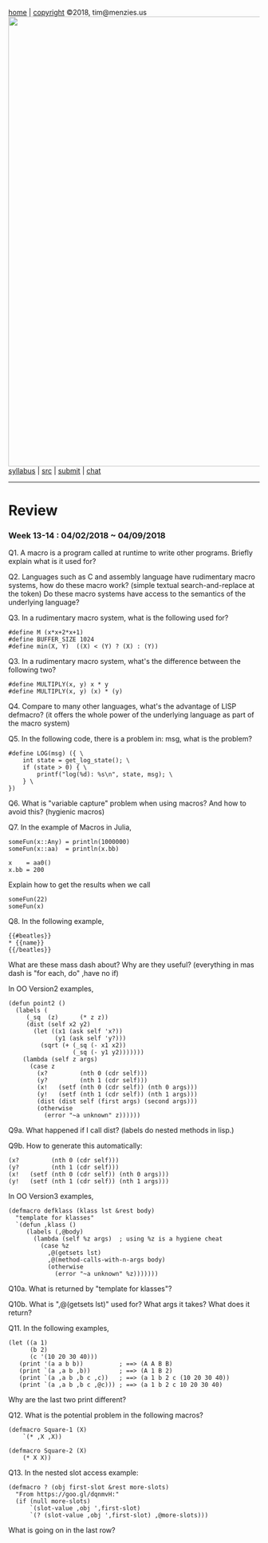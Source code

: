 [home](http://tiny.cc/plm18) |
[copyright](https://github.com/txt/plm18/blob/master/LICENSE.md) &copy;2018, tim&commat;menzies.us
<br>
[<img width=900 src="https://raw.githubusercontent.com/txt/plm18/master/img/banner.png">](http://tiny.cc/plm18)<br>
[syllabus](https://github.com/txt/plm18/blob/master/doc/syllabus.md) |
[src](https://github.com/txt/plm18/tree/master/src) |
[submit](http://tiny.cc/plm18give) |
[chat](https://plm18.slack.com/)


______



# Review

### Week 13-14 : 04/02/2018 ~ 04/09/2018

Q1. A macro is a program called at runtime to write other programs. Briefly explain what is it used for?

Q2. Languages such as C and assembly language have rudimentary macro systems, how do these macro work? (simple textual search-and-replace at the token) Do these macro systems have access to the semantics of the underlying language?

Q3. In a rudimentary macro system, what is the following used for?

	#define M (x*x+2*x+1)
	#define BUFFER_SIZE 1024
	#define min(X, Y)  ((X) < (Y) ? (X) : (Y))

Q3. In a rudimentary macro system, what's the difference between the following two?

	#define MULTIPLY(x, y) x * y
	#define MULTIPLY(x, y) (x) * (y)


Q4. Compare to many other languages, what's the advantage of LISP defmacro? (it offers the whole power of the underlying language as part of the macro system)

Q5. In the following code, there is a problem in: msg, what is the problem?

	#define LOG(msg) ({ \
		int state = get_log_state(); \
		if (state > 0) { \
			printf("log(%d): %s\n", state, msg); \
		} \
	})


Q6. What is "variable capture" problem when using macros? And how to avoid this? (hygienic macros)	

Q7. In the example of Macros in Julia, 

	someFun(x::Any) = println(1000000)
	someFun(x::aa)  = println(x.bb)
	
	x    = aa0()
	x.bb = 200

Explain how to get the results when we call

	someFun(22)
	someFun(x)
	
Q8. In the following example,

	{{#beatles}}
	* {{name}}
	{{/beatles}}

What are these mass dash about? Why are they useful?  (everything in mas dash is "for each, do" ,have no if)

In OO Version2 examples,

	(defun point2 ()
	  (labels (
		 (_sq  (z)      (* z z))
		 (dist (self x2 y2)
		   (let ((x1 (ask self 'x?))
				 (y1 (ask self 'y?)))
			 (sqrt (+ (_sq (- x1 x2)) 
					  (_sq (- y1 y2)))))))
		(lambda (self z args)
		  (case z
			(x?         (nth 0 (cdr self)))
			(y?         (nth 1 (cdr self)))
			(x!   (setf (nth 0 (cdr self)) (nth 0 args)))
			(y!   (setf (nth 1 (cdr self)) (nth 1 args)))
			(dist (dist self (first args) (second args)))
			(otherwise 
			  (error "~a unknown" z))))))

Q9a. What happened if I call dist? (labels do nested methods in lisp.)

Q9b. How to generate this automatically:

	(x?         (nth 0 (cdr self)))
    (y?         (nth 1 (cdr self)))
    (x!   (setf (nth 0 (cdr self)) (nth 0 args)))
    (y!   (setf (nth 1 (cdr self)) (nth 1 args)))
	
In OO Version3 examples,

	(defmacro defklass (klass lst &rest body)
	  "template for klasses"
	  `(defun ,klass ()
		 (labels (,@body)
		   (lambda (self %z args)  ; using %z is a hygiene cheat
			 (case %z
			   ,@(getsets lst)
			   ,@(method-calls-with-n-args body)
			   (otherwise 
				 (error "~a unknown" %z)))))))

Q10a. What is returned by "template for klasses"?

Q10b. What is ",@(getsets lst)" used for? What args it takes? What does it return?

Q11. In the following examples,

	(let ((a 1)
		  (b 2)
		  (c '(10 20 30 40)))
	   (print '(a a b b))          ; ==> (A A B B)
	   (print `(a ,a b ,b))        ; ==> (A 1 B 2)
	   (print `(a ,a b ,b c ,c))   ; ==> (a 1 b 2 c (10 20 30 40))
	   (print `(a ,a b ,b c ,@c))) ; ==> (a 1 b 2 c 10 20 30 40)

Why are the last two print different?

Q12. What is the potential problem in the following macros?

	(defmacro Square-1 (X)
		`(* ,X ,X))
		
	(defmacro Square-2 (X)
		(* X X))
		
Q13. In the nested slot access example:

	(defmacro ? (obj first-slot &rest more-slots)
	  "From https://goo.gl/dqnmvH:"
	  (if (null more-slots)
		  `(slot-value ,obj ',first-slot)
		  `(? (slot-value ,obj ',first-slot) ,@more-slots)))
		  
What is going on in the last row?
